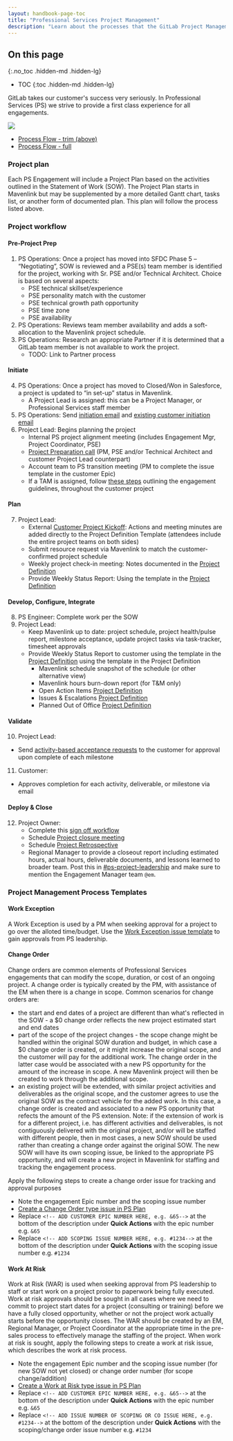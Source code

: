 ```yaml
---
layout: handbook-page-toc
title: "Professional Services Project Management"
description: "Learn about the processes that the GitLab Project Management team uses to deliver successful engagements with Customers."
---
```


## On this page
{:.no_toc .hidden-md .hidden-lg}

- TOC
{:toc .hidden-md .hidden-lg}

GitLab takes our customer's success very seriously. In Professional Services (PS) we strive to provide a first class experience for all engagements.

![](./ps-engagement-framework.png)

- [Process Flow - trim (above)](https://docs.google.com/spreadsheets/d/1uRoB73lZtvNhkk-Z9eQS3_Ys4yX8vVUXXqQUO7Nm1ss/edit?usp=sharing)
- [Process Flow - full](https://docs.google.com/spreadsheets/d/1Y8wWj5g8T6HuPGEnHaWUfdtI7LPmathGaMwfiA2b_Ks/edit?usp=sharing)
 
### Project plan
 
Each PS Engagement will include a Project Plan based on the activities outlined in the Statement of Work (SOW). The Project Plan starts in Mavenlink but may be supplemented by a more detailed Gantt chart, tasks list, or another form of documented plan. This plan will follow the process listed above.
 
### Project workflow

#### Pre-Project Prep


1. PS Operations: Once a project has moved into SFDC Phase 5 – “Negotiating”, SOW is reviewed and a PSE(s) team member is identified for the project, working with Sr. PSE and/or Technical Architect. Choice is based on several aspects:
   - PSE technical skillset/experience
   - PSE personality match with the customer
   - PSE technical growth path opportunity
   - PSE time zone
   - PSE availability
2. PS Operations: Reviews team member availability and adds a soft-allocation to the Mavenlink project schedule.
3. PS Operations: Research an appropriate Partner if it is determined that a GitLab team member is not available to work the project.
   - TODO: Link to Partner process

#### Initiate


4. PS Operations: Once a project has moved to Closed/Won in Salesforce, a project is updated to “in set-up” status in Mavenlink.
   - A Project Lead is assigned: this can be a Project Manager, or Professional Services staff member
5. PS Operations: Send [initiation email](https://docs.google.com/document/d/1je9dqVJpFFMv7aw9WhPeQ8aufx6Sj3OZveqaHHd212w/edit?usp=sharing) and [existing customer initiation email](https://docs.google.com/document/d/1eNPXLmstMLoatpOBIhxrJgnPFgqYByPaJoFQRd2kz9U/edit?usp=sharing)
6. Project Lead: Begins planning the project 
   - Internal PS project alignment meeting (includes Engagement Mgr, Project Coordinator, PSE)
   - [Project Preparation call](https://docs.google.com/document/d/1fOmBxXf9MqYHQ8LZD5nIepu5WcFeTiwss59RJbd3BWE/edit?usp=sharing) (PM, PSE and/or Technical Architect and customer Project Lead counterpart)
   - Account team to PS transition meeting (PM to complete the issue template in the customer Epic)
   - If a TAM is assigned, follow [these steps](https://about.gitlab.com/handbook/customer-success/csm/engaging-with-ps/) outlining the engagement guidelines, throughout the customer project

#### Plan

7. Project Lead:
    - External [Customer Project Kickoff](https://docs.google.com/presentation/d/1HtVIE64N94Rcc774ujllClGmYZ5y1_ApE4-O3pazR6k/edit?usp=sharing): Actions and meeting minutes are added directly to the Project Definition Template (attendees include the entire project teams on both sides)
    - Submit resource request via Mavenlink to match the customer-confirmed project schedule
    - Weekly project check-in meeting: Notes documented in the [Project Definition](https://docs.google.com/spreadsheets/d/1tBO5wyQ-lMkHJMSHkpq8rwzDsKXPcIxURaGrYi_HX9Q/edit#gid=1659103486)
    - Provide Weekly Status Report: Using the template in the [Project Definition](https://docs.google.com/spreadsheets/d/1tBO5wyQ-lMkHJMSHkpq8rwzDsKXPcIxURaGrYi_HX9Q/edit#gid=1659103486)
  
#### Develop, Configure, Integrate

8. PS Engineer: Complete work per the SOW
9. Project Lead:
    - Keep Mavenlink up to date: project schedule, project health/pulse report, milestone acceptance, update project tasks via task-tracker, timesheet approvals
    - Provide Weekly Status Report to customer using the template in the [Project Definition](https://docs.google.com/spreadsheets/d/18pxG8-rxzwu51x3oywOENuN7ScsivlC3iM8jYV_mGug/edit?usp=sharing) using the template in the Project Definition
       - Mavenlink schedule snapshot of the schedule (or other alternative view)
       - Mavenlink hours burn-down report (for T&M only)
       - Open Action Items [Project Definition](https://docs.google.com/spreadsheets/d/18pxG8-rxzwu51x3oywOENuN7ScsivlC3iM8jYV_mGug/edit?usp=sharing)
       - Issues & Escalations [Project Definition](https://docs.google.com/spreadsheets/d/18pxG8-rxzwu51x3oywOENuN7ScsivlC3iM8jYV_mGug/edit?usp=sharing)
       - Planned Out of Office [Project Definition](https://docs.google.com/spreadsheets/d/18pxG8-rxzwu51x3oywOENuN7ScsivlC3iM8jYV_mGug/edit?usp=sharing)

#### Validate

10. Project Lead:
   - Send [activity-based acceptance requests](https://docs.google.com/document/d/1RiS5TY5484nQuDTW8YMiB-CibVfoni7NJ8IUG2osUD0/edit?usp=sharing) to the customer for approval upon complete of each milestone
11. Customer:
   - Approves completion for each activity, deliverable, or milestone via email

#### Deploy & Close

12. Project Owner:
    - Complete this [sign off workflow](https://about.gitlab.com/handbook/customer-success/professional-services-engineering/workflows/project_execution/sign-off.html)
    - Schedule [Project closure meeting](https://docs.google.com/document/d/1Cw5eLe8VKFtHG9xGqUiCua8Pbu52reMzHujcPWq3ofQ/edit?usp=sharing)
    - Schedule [Project Retrospective](https://docs.google.com/document/d/1CXfnCzjF_hwapy0R-89txiFUmSmvX7jvlEqWn48zN8A/edit?usp=sharing)  
    - Regional Manager to provide a closeout report including estimated hours, actual hours, deliverable documents, and lessons learned to broader team. Post this in [#ps-project-leadership](https://gitlab.slack.com/archives/GR4A7UJSF) and make sure to mention the Engagement Manager team `@em`.  

### Project Management Process Templates

#### Work Exception

A Work Exception is used by a PM when seeking approval for a project to go over the alloted time/budget. Use the [Work Exception issue template](https://gitlab.com/gitlab-com/customer-success/professional-services-group/ww-consulting/ps-plan/-/issues/new?issue%5Bmilestone_id%5D=&issuable_template=work-exception) to gain approvals from PS leadership. 


#### Change Order

Change orders are common elements of Professional Services engagements that can modify the scope, duration, or cost of an ongoing project.  A change order is typically created by the PM, with assistance of the EM when there is a change in scope.  Common scenarios for change orders are:
- the start and end dates of a project are different than what's reflected in the SOW - a $0 change order reflects the new project estimated start and end dates
- part of the scope of the project changes - the scope change might be handled within the original SOW duration and budget, in which case a $0 change order is created, or it might increase the original scope, and the customer will pay for the additional work.  The change order in the latter case would be associated with a new PS opportunity for the amount of the increase in scope.  A new Mavenlink project will then be created to work through the additional scope.
- an existing project will be extended, with similar project activities and deliverables as the original scope, and the customer agrees to use the original SOW as the contract vehicle for the added work.  In this case, a change order is created and associated to a new PS opportunity that refects the amount of the PS extension.  Note: if the extension of work is for a different project, i.e. has different activities and deliverables, is not contiguously delivered with the original project, and/or will be staffed with different people, then in most cases, a new SOW should be used rather than creating a change order against the original SOW.  The new SOW will have its own scoping issue, be linked to the appropriate PS opportunity, and will create a new project in Mavenlink for staffing and tracking the engagement process.

Apply the following steps to create a change order issue for tracking and approval purposes
* Note the engagement Epic number and the scoping issue number
* [Create a Change Order type issue in PS Plan](https://gitlab.com/gitlab-com/customer-success/professional-services-group/ww-consulting/ps-plan/-/issues/new?issue%5Bmilestone_id%5D=&issuable_template=change-order&issue%5Btitle%5D=Change%20Order)
* Replace `<!-- ADD CUSTOMER EPIC NUMBER HERE, e.g. &65-->` at the bottom of the description under **Quick Actions** with the epic number e.g. `&65` 
* Replace `<!-- ADD SCOPING ISSUE NUMBER HERE, e.g. #1234-->` at the bottom of the description under **Quick Actions** with the scoping issue number e.g. `#1234` 

#### Work At Risk

Work at Risk (WAR) is used when seeking approval from PS leadership to staff or start work on a project proior to paperwork being fully executed. Work at risk approvals should be sought in all cases where we need to commit to project start dates for a project (consulting or training) before we have a fully closed opportunity, whether or not the project work actually starts before the opportunity closes.  The WAR should be created by an EM, Regional Manager, or Project Coordinator at the appropriate time in the pre-sales process to effectively manage the staffing of the project.  When work at risk is sought, apply the following steps to create a work at risk issue, which describes the work at risk process.
* Note the engagement Epic number and the scoping issue number (for new SOW not yet closed) or change order number (for scope change/addition)
* [Create a Work at Risk type issue in PS Plan](https://gitlab.com/gitlab-com/customer-success/professional-services-group/ww-consulting/ps-plan/-/issues/new?issue%5Bmilestone_id%5D=&issuable_template=work-at-risk&issue%5Btitle%5D=Work%20at%20Risk)
* Replace `<!-- ADD CUSTOMER EPIC NUMBER HERE, e.g. &65-->` at the bottom of the description under **Quick Actions** with the epic number e.g. `&65` 
* Replace `<!-- ADD ISSUE NUMBER OF SCOPING OR CO ISSUE HERE, e.g. #1234-->` at the bottom of the description under **Quick Actions** with the scoping/change order issue number e.g. `#1234` 

